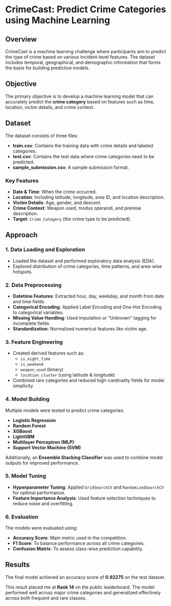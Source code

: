 # CrimeCast: Predict Crime Categories using Machine Learning

## Overview

CrimeCast is a machine learning challenge where participants aim to predict the type of crime based on various incident-level features. The dataset includes temporal, geographical, and demographic information that forms the basis for building predictive models.

## Objective

The primary objective is to develop a machine learning model that can accurately predict the **crime category** based on features such as time, location, victim details, and crime context.

## Dataset

The dataset consists of three files:
- **train.csv**: Contains the training data with crime details and labeled categories.
- **test.csv**: Contains the test data where crime categories need to be predicted.
- **sample_submission.csv**: A sample submission format.

### Key Features
- **Date & Time**: When the crime occurred.
- **Location**: Including latitude, longitude, area ID, and location description.
- **Victim Details**: Age, gender, and descent.
- **Crime Context**: Weapon used, modus operandi, and premise description.
- **Target**: `Crime_Category` (the crime type to be predicted).

## Approach

### 1. Data Loading and Exploration
   - Loaded the dataset and performed exploratory data analysis (EDA).
   - Explored distribution of crime categories, time patterns, and area-wise hotspots.

### 2. Data Preprocessing
   - **Datetime Features**: Extracted hour, day, weekday, and month from date and time fields.
   - **Categorical Encoding**: Applied Label Encoding and One-Hot Encoding to categorical variables.
   - **Missing Value Handling**: Used imputation or "Unknown" tagging for incomplete fields.
   - **Standardization**: Normalized numerical features like victim age.

### 3. Feature Engineering
   - Created derived features such as:
     - `is_night_time`
     - `is_weekend`
     - `weapon_used` (binary)
     - `location_cluster` (using latitude & longitude)
   - Combined rare categories and reduced high-cardinality fields for model simplicity.

### 4. Model Building
   Multiple models were tested to predict crime categories:
   - **Logistic Regression**
   - **Random Forest**
   - **XGBoost**
   - **LightGBM**
   - **Multilayer Perceptron (MLP)**
   - **Support Vector Machine (SVM)**

   Additionally, an **Ensemble Stacking Classifier** was used to combine model outputs for improved performance.

### 5. Model Tuning
   - **Hyperparameter Tuning**: Applied `GridSearchCV` and `RandomizedSearchCV` for optimal performance.
   - **Feature Importance Analysis**: Used feature selection techniques to reduce noise and overfitting.

### 6. Evaluation
   The models were evaluated using:
   - **Accuracy Score**: Main metric used in the competition.
   - **F1 Score**: To balance performance across all crime categories.
   - **Confusion Matrix**: To assess class-wise prediction capability.

## Results

The final model achieved an accuracy score of **0.92275** on the test dataset.

This result placed me at **Rank 14** on the public leaderboard. The model performed well across major crime categories and generalized effectively across both frequent and rare classes.

